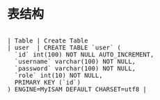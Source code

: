 # 表结构

<pre>

| Table | Create Table                                                                                                                                                                                                                |
| user  | CREATE TABLE `user` (
  `id` int(100) NOT NULL AUTO_INCREMENT,
  `username` varchar(100) NOT NULL,
  `password` varchar(100) NOT NULL,
  `role` int(10) NOT NULL,
  PRIMARY KEY (`id`)
) ENGINE=MyISAM DEFAULT CHARSET=utf8 |

</pre>
